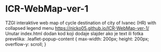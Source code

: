 # ICR-WebMap-ver-1
TZGI interaktive web map of cycle destination of city of Ivanec (HR) with collapsed legend menu
https://nicko05.github.io/ICR-WebMap-ver-1/
Unutar index.html dodan kod koji dodaje slajder ako je text ili fotka prevelika:
  .leaflet-popup-content {
    max-width: 200px;
    height: 200px;
    overflow-y: scroll;
}
  
